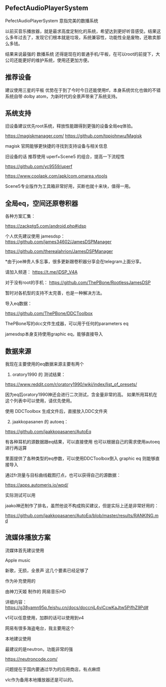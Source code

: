 ## PefectAudioPlayerSystem

PefectAudioPlayerSystem 意指完美的数播系统

以前买音乐播放器，就是最求高度定制化的系统，希望达到更好听音感受。结果这么多年过去了，发现它们根本就是垃圾，系统兼容性，功能性全是废物，还敢卖那么多钱。

结果来说最强的 数播系统 还得是现在的普通手机/平板，在可以root的前提下，大公司还能更好的维护系统，使用还更加方便。

## 推荐设备

建议使用三星的平板
优势在于到了今时今日还能使用tf，本身系统优化也做的不错
系统自带 dolby atom，为新时代的全景声带来了系统支持。

## 系统支持

旧设备建议优先root系统，释放性能跟得到更强的设备全局eq体验。

https://magiskmanager.com/
https://github.com/topjohnwu/Magisk

magisk 官网能够更快捷的寻找到支持设备与相关信息

旧设备的话
推荐使用 uperf+Scene5 的组合，提高一下流程性

https://github.com/yc9559/uperf

https://www.coolapk.com/apk/com.omarea.vtools

Scene5专业版作为工具箱非常好用，买断也就十来块，值得一用。


## 全局eq，空间还原卷积器

各种方案汇集：

https://zackptg5.com/android.php#jdsp



个人优先建议使用 jamesdsp：
https://github.com/james34602/JamesDSPManager

https://github.com/therealahrion/JamesDSPManager


*由于joe神贵人多忘事，很多更新跟卷积器分享会在telegram上面分享。

请加入频道：
https://t.me/jDSP_V4A

对于没有root的手机：
https://github.com/ThePBone/RootlessJamesDSP

暂时对各机型的支持不太完善，也是一种解决方法。

导入eq数据：

https://github.com/ThePBone/DDCToolbox

ThePBone写的dcc文件生成器，可以用于任何的parameters eq

jamesdsp本身支持使用graphic eq，能够直接导入

## 数据来源

我现在主要使用的eq数据来源主要有两个

1. oratory1990 的 测试结果：

https://www.reddit.com/r/oratory1990/wiki/index/list_of_presets/

因为eq后oratory1990神还会进行二次测试，含金量非常的高。
如果所用耳机在这个列表中可以使用，请优先使用。

使用 DDCToolbox 生成文件后，直接放入DDC文件夹


2. jaakkopasanen 的 autoeq：

https://github.com/jaakkopasanen/AutoEq

有各种耳机的源数据跟eq结果，可以直接使用
也可以根据自己的需求使用autoeq进行再运算

里面提供了各种类型的eq参数，可以使用DDCToolbox倒入
graphic eq 则能够直接导入

通过fr测量与目标曲线截图打点，也可以获得自己的源数据：

https://apps.automeris.io/wpd/

实际测试可以用

jaako神还制作了排名，虽然他说不构成购买建议，但是实际上还是非常好用的：

https://github.com/jaakkopasanen/AutoEq/blob/master/results/RANKING.md


## 流媒体播放方案

流媒体首先建议使用

Apple music

新歌，无损，全景声
这几个要素已经足够了

作为补充使用的

由神刀天姬 制作的 网易音乐HD

详细内容：
https://g38yamn95p.feishu.cn/docs/doccnjL4viCcwKaJtw5PjfhZ9Pd#

v1可以任意使用，加群的话可以使用到v4

网易有很多海盗电台，我主要用这个


本地建议使用

最建议的是neutron，功能非常的强

https://neutroncode.com/

问题提在于国内要通过华为的应用商店，有点麻烦

vlc作为备用本地播放器还是可以的。


